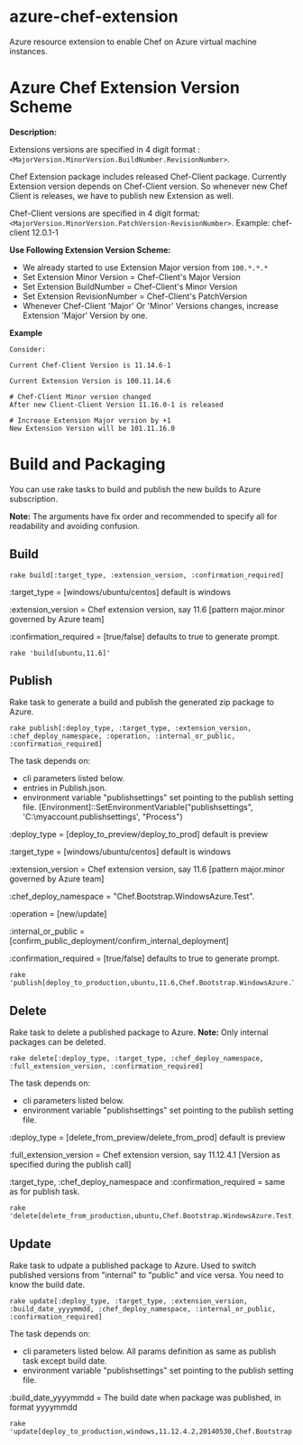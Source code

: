 azure-chef-extension
====================

Azure resource extension to enable Chef on Azure virtual machine instances.

Azure Chef Extension Version Scheme
===================================
**Description:**

Extensions versions are specified in 4 digit format : `<MajorVersion.MinorVersion.BuildNumber.RevisionNumber>`.

Chef Extension package includes released Chef-Client package. Currently Extension version depends on Chef-Client version. So whenever new Chef Client is releases, we have to publish new Extension as well.

Chef-Client versions are specified in 4 digit format: `<MajorVersion.MinorVersion.PatchVersion-RevisionNumber>`. Example: chef-client 12.0.1-1

**Use Following Extension Version Scheme:**
* We already started to use Extension Major version from `100.*.*.*`
* Set Extension Minor Version = Chef-Client's Major Version
* Set Extension BuildNumber = Chef-Client's Minor Version
* Set Extension RevisionNumber = Chef-Client's PatchVersion
* Whenever Chef-Client 'Major' Or 'Minor' Versions changes, increase Extension 'Major' Version by one.

**Example**

    Consider:

    Current Chef-Client Version is 11.14.6-1

    Current Extension Version is 100.11.14.6

    # Chef-Client Minor version changed
    After new Client-Client Version 11.16.0-1 is released

    # Increase Extension Major version by +1
    New Extension Version will be 101.11.16.0

Build and Packaging
===================
You can use rake tasks to build and publish the new builds to Azure subscription.

**Note:** The arguments have fix order and recommended to specify all for readability and avoiding confusion.

Build
-------
    rake build[:target_type, :extension_version, :confirmation_required]

:target_type = [windows/ubuntu/centos] default is windows

:extension_version = Chef extension version, say 11.6 [pattern major.minor governed by Azure team]

:confirmation_required = [true/false] defaults to true to generate prompt.

    rake 'build[ubuntu,11.6]'

Publish
-----------
Rake task to generate a build and publish the generated zip package to Azure. 

    rake publish[:deploy_type, :target_type, :extension_version, :chef_deploy_namespace, :operation, :internal_or_public, :confirmation_required]

The task depends on:
  * cli parameters listed below.
  * entries in Publish.json.
  * environment variable "publishsettings" set pointing to the publish setting file.
  [Environment]::SetEnvironmentVariable("publishsettings", 'C:\myaccount.publishsettings', "Process")


:deploy_type = [deploy_to_preview/deploy_to_prod] default is preview

:target_type = [windows/ubuntu/centos] default is windows

:extension_version = Chef extension version, say 11.6 [pattern major.minor governed by Azure team]

:chef_deploy_namespace = "Chef.Bootstrap.WindowsAzure.Test".

:operation = [new/update]

:internal_or_public = [confirm_public_deployment/confirm_internal_deployment]

:confirmation_required = [true/false] defaults to true to generate prompt.


    rake 'publish[deploy_to_production,ubuntu,11.6,Chef.Bootstrap.WindowsAzure.Test,update,confirm_internal_deployment]'

Delete
-----------
Rake task to delete a published package to Azure.
**Note:**
Only internal packages can be deleted.

    rake delete[:deploy_type, :target_type, :chef_deploy_namespace, :full_extension_version, :confirmation_required]

The task depends on:
  * cli parameters listed below.
  * environment variable "publishsettings" set pointing to the publish setting file.

  :deploy_type = [delete_from_preview/delete_from_prod] default is preview

  :full_extension_version = Chef extension version, say 11.12.4.1 [Version as specified during the publish call]

  :target_type, :chef_deploy_namespace and :confirmation_required = same as for publish task.

    rake 'delete[delete_from_production,ubuntu,Chef.Bootstrap.WindowsAzure.Test,11.12.4.2]'

Update
-----------
Rake task to udpate a published package to Azure. Used to switch published versions from "internal" to "public" and vice versa. You need to know the build date.

    rake update[:deploy_type, :target_type, :extension_version, :build_date_yyyymmdd, :chef_deploy_namespace, :internal_or_public, :confirmation_required]

The task depends on:
  * cli parameters listed below. All params definition as same as publish task except build date.
  * environment variable "publishsettings" set pointing to the publish setting file.

  :build_date_yyyymmdd = The build date when package was published, in format yyyymmdd

    rake 'update[deploy_to_production,windows,11.12.4.2,20140530,Chef.Bootstrap.WindowsAzure.Test,confirm_internal_deployment]'